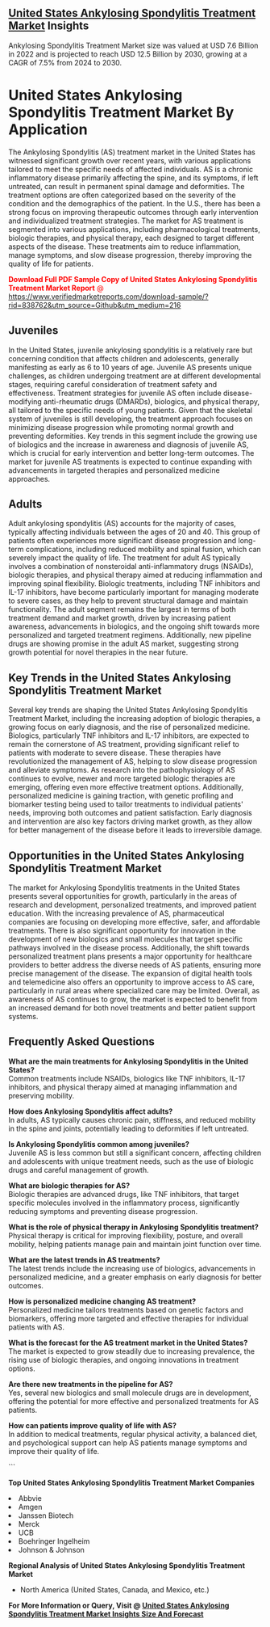<h2><a href="https://www.verifiedmarketreports.com/download-sample/?rid=838762&amp;utm_source=Github&amp;utm_medium=216" target="_blank">United States Ankylosing Spondylitis Treatment Market</a> Insights</h2><p>Ankylosing Spondylitis Treatment Market size was valued at USD 7.6 Billion in 2022 and is projected to reach USD 12.5 Billion by 2030, growing at a CAGR of 7.5% from 2024 to 2030.</p><p><h1>United States Ankylosing Spondylitis Treatment Market By Application</h1><p>The Ankylosing Spondylitis (AS) treatment market in the United States has witnessed significant growth over recent years, with various applications tailored to meet the specific needs of affected individuals. AS is a chronic inflammatory disease primarily affecting the spine, and its symptoms, if left untreated, can result in permanent spinal damage and deformities. The treatment options are often categorized based on the severity of the condition and the demographics of the patient. In the U.S., there has been a strong focus on improving therapeutic outcomes through early intervention and individualized treatment strategies. The market for AS treatment is segmented into various applications, including pharmacological treatments, biologic therapies, and physical therapy, each designed to target different aspects of the disease. These treatments aim to reduce inflammation, manage symptoms, and slow disease progression, thereby improving the quality of life for patients. <p><span class=""><span style="color: #ff0000;"><strong>Download Full PDF Sample Copy of United States Ankylosing Spondylitis Treatment Market Report</strong> @ </span><a href="https://www.verifiedmarketreports.com/download-sample/?rid=838762&amp;utm_source=Github&amp;utm_medium=216" target="_blank">https://www.verifiedmarketreports.com/download-sample/?rid=838762&amp;utm_source=Github&amp;utm_medium=216</a></span></p></p><h2>Juveniles</h2><p>In the United States, juvenile ankylosing spondylitis is a relatively rare but concerning condition that affects children and adolescents, generally manifesting as early as 6 to 10 years of age. Juvenile AS presents unique challenges, as children undergoing treatment are at different developmental stages, requiring careful consideration of treatment safety and effectiveness. Treatment strategies for juvenile AS often include disease-modifying anti-rheumatic drugs (DMARDs), biologics, and physical therapy, all tailored to the specific needs of young patients. Given that the skeletal system of juveniles is still developing, the treatment approach focuses on minimizing disease progression while promoting normal growth and preventing deformities. Key trends in this segment include the growing use of biologics and the increase in awareness and diagnosis of juvenile AS, which is crucial for early intervention and better long-term outcomes. The market for juvenile AS treatments is expected to continue expanding with advancements in targeted therapies and personalized medicine approaches.</p><h2>Adults</h2><p>Adult ankylosing spondylitis (AS) accounts for the majority of cases, typically affecting individuals between the ages of 20 and 40. This group of patients often experiences more significant disease progression and long-term complications, including reduced mobility and spinal fusion, which can severely impact the quality of life. The treatment for adult AS typically involves a combination of nonsteroidal anti-inflammatory drugs (NSAIDs), biologic therapies, and physical therapy aimed at reducing inflammation and improving spinal flexibility. Biologic treatments, including TNF inhibitors and IL-17 inhibitors, have become particularly important for managing moderate to severe cases, as they help to prevent structural damage and maintain functionality. The adult segment remains the largest in terms of both treatment demand and market growth, driven by increasing patient awareness, advancements in biologics, and the ongoing shift towards more personalized and targeted treatment regimens. Additionally, new pipeline drugs are showing promise in the adult AS market, suggesting strong growth potential for novel therapies in the near future.</p><h2>Key Trends in the United States Ankylosing Spondylitis Treatment Market</h2><p>Several key trends are shaping the United States Ankylosing Spondylitis Treatment Market, including the increasing adoption of biologic therapies, a growing focus on early diagnosis, and the rise of personalized medicine. Biologics, particularly TNF inhibitors and IL-17 inhibitors, are expected to remain the cornerstone of AS treatment, providing significant relief to patients with moderate to severe disease. These therapies have revolutionized the management of AS, helping to slow disease progression and alleviate symptoms. As research into the pathophysiology of AS continues to evolve, newer and more targeted biologic therapies are emerging, offering even more effective treatment options. Additionally, personalized medicine is gaining traction, with genetic profiling and biomarker testing being used to tailor treatments to individual patients' needs, improving both outcomes and patient satisfaction. Early diagnosis and intervention are also key factors driving market growth, as they allow for better management of the disease before it leads to irreversible damage.</p><h2>Opportunities in the United States Ankylosing Spondylitis Treatment Market</h2><p>The market for Ankylosing Spondylitis treatments in the United States presents several opportunities for growth, particularly in the areas of research and development, personalized treatments, and improved patient education. With the increasing prevalence of AS, pharmaceutical companies are focusing on developing more effective, safer, and affordable treatments. There is also significant opportunity for innovation in the development of new biologics and small molecules that target specific pathways involved in the disease process. Additionally, the shift towards personalized treatment plans presents a major opportunity for healthcare providers to better address the diverse needs of AS patients, ensuring more precise management of the disease. The expansion of digital health tools and telemedicine also offers an opportunity to improve access to AS care, particularly in rural areas where specialized care may be limited. Overall, as awareness of AS continues to grow, the market is expected to benefit from an increased demand for both novel treatments and better patient support systems.</p><h2>Frequently Asked Questions</h2><p><strong>What are the main treatments for Ankylosing Spondylitis in the United States?</strong><br>Common treatments include NSAIDs, biologics like TNF inhibitors, IL-17 inhibitors, and physical therapy aimed at managing inflammation and preserving mobility.</p><p><strong>How does Ankylosing Spondylitis affect adults?</strong><br>In adults, AS typically causes chronic pain, stiffness, and reduced mobility in the spine and joints, potentially leading to deformities if left untreated.</p><p><strong>Is Ankylosing Spondylitis common among juveniles?</strong><br>Juvenile AS is less common but still a significant concern, affecting children and adolescents with unique treatment needs, such as the use of biologic drugs and careful management of growth.</p><p><strong>What are biologic therapies for AS?</strong><br>Biologic therapies are advanced drugs, like TNF inhibitors, that target specific molecules involved in the inflammatory process, significantly reducing symptoms and preventing disease progression.</p><p><strong>What is the role of physical therapy in Ankylosing Spondylitis treatment?</strong><br>Physical therapy is critical for improving flexibility, posture, and overall mobility, helping patients manage pain and maintain joint function over time.</p><p><strong>What are the latest trends in AS treatments?</strong><br>The latest trends include the increasing use of biologics, advancements in personalized medicine, and a greater emphasis on early diagnosis for better outcomes.</p><p><strong>How is personalized medicine changing AS treatment?</strong><br>Personalized medicine tailors treatments based on genetic factors and biomarkers, offering more targeted and effective therapies for individual patients with AS.</p><p><strong>What is the forecast for the AS treatment market in the United States?</strong><br>The market is expected to grow steadily due to increasing prevalence, the rising use of biologic therapies, and ongoing innovations in treatment options.</p><p><strong>Are there new treatments in the pipeline for AS?</strong><br>Yes, several new biologics and small molecule drugs are in development, offering the potential for more effective and personalized treatments for AS patients.</p><p><strong>How can patients improve quality of life with AS?</strong><br>In addition to medical treatments, regular physical activity, a balanced diet, and psychological support can help AS patients manage symptoms and improve their quality of life.</p>```</p><p><strong>Top United States Ankylosing Spondylitis Treatment Market Companies</strong></p><div data-test-id=""><p><li>Abbvie</li><li> Amgen</li><li> Janssen Biotech</li><li> Merck</li><li> UCB</li><li> Boehringer Ingelheim</li><li> Johnson & Johnson</li></p><div><strong>Regional Analysis of&nbsp;United States Ankylosing Spondylitis Treatment Market</strong></div><ul><li dir="ltr"><p dir="ltr">North America&nbsp;(United States, Canada, and Mexico, etc.)</p></li></ul><p><strong>For More Information or Query, Visit @&nbsp;</strong><strong><a href="https://www.verifiedmarketreports.com/product/ankylosing-spondylitis-treatment-market/?utm_source=Github&amp;utm_medium=216" target="_blank">United States Ankylosing Spondylitis Treatment Market Insights Size And Forecast</a></strong></p></div>
